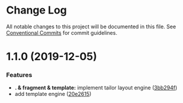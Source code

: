 # Change Log

All notable changes to this project will be documented in this file.
See [Conventional Commits](https://conventionalcommits.org) for commit guidelines.

# 1.1.0 (2019-12-05)


### Features

* **. & fragment & template:** implement tailor layout engine ([3bb294f](https://github.com/KevinMind/lerna-monorepo-starter/commit/3bb294fad49b25790735384f271c7ca2e261b16d))
* add template engine ([20e2615](https://github.com/KevinMind/lerna-monorepo-starter/commit/20e26155c75226cae2551843ae8cb1a1c04bd08a))
